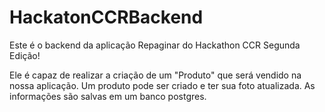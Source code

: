 # HackatonCCRBackend
Este é o backend da aplicação Repaginar do Hackathon CCR Segunda Edição!

Ele é capaz de realizar a criação de um "Produto" que será vendido na nossa aplicação. Um produto pode ser criado e ter sua foto atualizada. As informações são salvas em um banco postgres.
